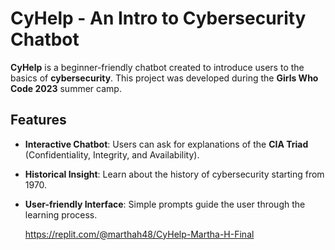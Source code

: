 # CyHelp - An Intro to Cybersecurity Chatbot

**CyHelp** is a beginner-friendly chatbot created to introduce users to the basics of **cybersecurity**. This project was developed during the **Girls Who Code 2023** summer camp.

## Features
- **Interactive Chatbot**: Users can ask for explanations of the **CIA Triad** (Confidentiality, Integrity, and Availability).
- **Historical Insight**: Learn about the history of cybersecurity starting from 1970.
- **User-friendly Interface**: Simple prompts guide the user through the learning process.

  https://replit.com/@marthah48/CyHelp-Martha-H-Final
